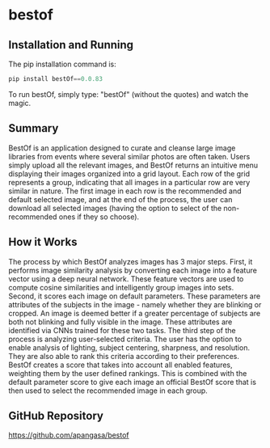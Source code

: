 # bestof

## Installation and Running

The pip installation command is:

```py
pip install bestOf==0.0.83
```

To run bestOf, simply type: "bestOf" (without the quotes) and watch the magic.

## Summary

BestOf is an application designed to curate and cleanse large image libraries from events where several similar photos are often taken. Users simply upload all the relevant images, and BestOf returns an intuitive menu displaying their images organized into a grid layout. Each row of the grid represents a group, indicating that all images in a particular row are very similar in nature. The first image in each row is the recommended and default selected image, and at the end of the process, the user can download all selected images (having the option to select of the non-recommended ones if they so choose).

## How it Works

The process by which BestOf analyzes images has 3 major steps. First, it performs image similarity analysis by converting each image into a feature vector using a deep neural network. These feature vectors are used to compute cosine similarities and intelligently group images into sets. Second, it scores each image on default parameters. These parameters are attributes of the subjects in the image - namely whether they are blinking or cropped. An image is deemed better if a greater percentage of subjects are both not blinking and fully visible in the image. These attributes are identified via CNNs trained for these two tasks. The third step of the process is analyzing user-selected criteria. The user has the option to enable analysis of lighting, subject centering, sharpness, and resolution. They are also able to rank this criteria according to their preferences. BestOf creates a score that takes into account all enabled features, weighting them by the user defined rankings. This is combined with the default parameter score to give each image an official BestOf score that is then used to select the recommended image in each group.

## GitHub Repository

https://github.com/apangasa/bestof

